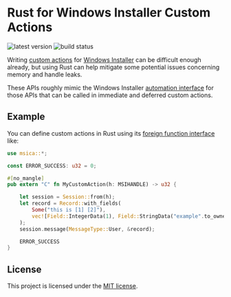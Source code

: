 # Rust for Windows Installer Custom Actions

![latest version](https://img.shields.io/crates/v/msica?logo=rust)
![build status](https://github.com/heaths/msica-rs/actions/workflows/ci.yml/badge.svg?event=push)

Writing [custom actions] for [Windows Installer] can be difficult enough already,
but using Rust can help mitigate some potential issues concerning memory and handle leaks.

These APIs roughly mimic the Windows Installer [automation interface] for those APIs
that can be called in immediate and deferred custom actions.

## Example

You can define custom actions in Rust using its [foreign function interface][ffi] like:

```rust
use msica::*;

const ERROR_SUCCESS: u32 = 0;

#[no_mangle]
pub extern "C" fn MyCustomAction(h: MSIHANDLE) -> u32 {

    let session = Session::from(h);
    let record = Record::with_fields(
        Some("this is [1] [2]"),
        vec![Field::IntegerData(1), Field::StringData("example".to_owned())],
    );
    session.message(MessageType::User, &record);

    ERROR_SUCCESS
}
```

## License

This project is licensed under the [MIT license](LICENSE.txt).

[automation interface]: https://docs.microsoft.com/windows/win32/msi/automation-interface
[custom actions]: https://docs.microsoft.com/windows/win32/msi/custom-actions
[ffi]: https://doc.rust-lang.org/nomicon/ffi.html
[Windows Installer]: https://docs.microsoft.com/windows/win32/msi/about-windows-installer
